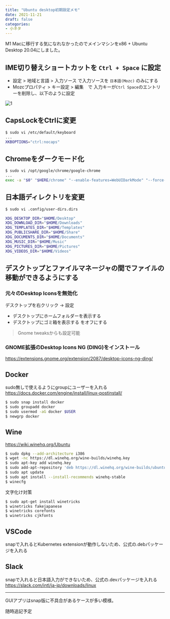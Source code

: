 ```yaml
---
title: "Ubuntu desktop初期設定メモ"
date: 2021-11-21
draft: false
categories:
- 小ネタ
---
```


M1 Macに移行する気になれなかったのでメインマシンをx86 + Ubuntu Desktop 20.04にしました。  

## IME切り替えショートカットを `Ctrl + Space` に設定

- 設定 > 地域と言語 > 入力ソース で入力ソースを `日本語(Mozc)` のみにする
- Mozcプロパティ > キー設定 > 編集　で 入力キーが`Ctrl Space`のエントリーを削除し、以下のように設定

![1](/images/ubuntu-desktop-config/mozc.png)

## CapsLockをCtrlに変更

```sh
$ sudo vi /etc/default/keyboard
...
XKBOPTIONS="ctrl:nocaps"
```

## Chromeをダークモード化

```sh
$ sudo vi /opt/google/chrome/google-chrome
...
exec -a "$0" "$HERE/chrome" "--enable-features=WebUIDarkMode" "--force-dark-mode" "$@"
```

## 日本語ディレクトリを変更

```sh
$ sudo vi .config/user-dirs.dirs

XDG_DESKTOP_DIR="$HOME/Desktop"
XDG_DOWNLOAD_DIR="$HOME/Downloads"
XDG_TEMPLATES_DIR="$HOME/Templates"
XDG_PUBLICSHARE_DIR="$HOME/Share"
XDG_DOCUMENTS_DIR="$HOME/Documents"
XDG_MUSIC_DIR="$HOME/Music"
XDG_PICTURES_DIR="$HOME/Pictures"
XDG_VIDEOS_DIR="$HOME/Videos"
```

## デスクトップとファイルマネージャの間でファイルの移動ができるようにする

### 元々のDesktop Iconsを無効化
デスクトップを右クリック -> 設定
- デスクトップにホームフォルダーを表示する
- デスクトップにゴミ箱を表示する
をオフにする

> Gnome tweaksからも設定可能

### GNOME拡張のDesktop Icons NG (DING)をインストール
https://extensions.gnome.org/extension/2087/desktop-icons-ng-ding/

## Docker

sudo無しで使えるようにgroupにユーザーを入れる  
https://docs.docker.com/engine/install/linux-postinstall/

```sh
$ sudo snap install docker
$ sudo groupadd docker
$ sudo usermod -aG docker $USER
$ newgrp docker 
```
## Wine

https://wiki.winehq.org/Ubuntu

```sh
$ sudo dpkg --add-architecture i386
$ wget -nc https://dl.winehq.org/wine-builds/winehq.key
$ sudo apt-key add winehq.key
$ sudo add-apt-repository 'deb https://dl.winehq.org/wine-builds/ubuntu/ focal main'
$ sudo apt update
$ sudo apt install --install-recommends winehq-stable
$ winecfg
```

文字化け対策

```sh
$ sudo apt-get install winetricks
$ winetricks fakejapanese
$ winetricks corefonts
$ winetricks cjkfonts
```

## VSCode

snapで入れるとKubernetes extensionが動作しないため、公式の.debパッケージを入れる

## Slack

snapで入れると日本語入力ができないため、公式の.devパッケージを入れる
https://slack.com/intl/ja-jp/downloads/linux

---

GUIアプリはsnap版に不具合があるケースが多い模様。

随時追記予定

